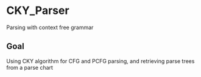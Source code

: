 # CKY_Parser
Parsing with context free grammar

## Goal
Using CKY algorithm for CFG and PCFG parsing, and retrieving parse trees from a parse chart

